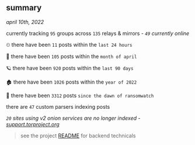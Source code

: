 
## summary
_april 10th, 2022_

currently tracking `95` groups across `135` relays & mirrors - _`49` currently online_

⏲ there have been `11` posts within the `last 24 hours`

🦈 there have been `105` posts within the `month of april`

🪐 there have been `920` posts within the `last 90 days`

🏚 there have been `1026` posts within the `year of 2022`

🦕 there have been `3312` posts `since the dawn of ransomwatch`

there are `47` custom parsers indexing posts

_`20` sites using v2 onion services are no longer indexed - [support.torproject.org](https://support.torproject.org/onionservices/v2-deprecation/)_

> see the project [README](https://github.com/thetanz/ransomwatch#ransomwatch--) for backend technicals
